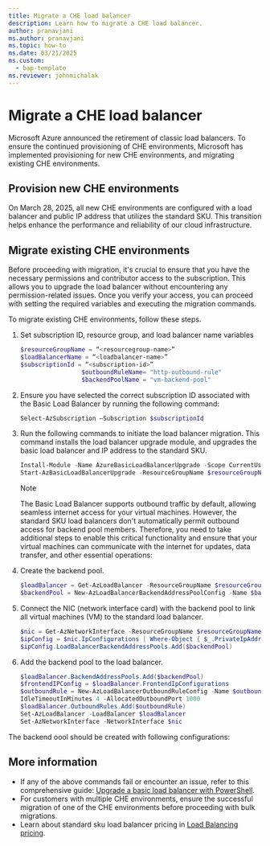```yaml
---
title: Migrate a CHE load balancer 
description: Learn how to migrate a CHE load balancer.
author: pranavjani
ms.author: pranavjani
ms.topic: how-to 
ms.date: 03/21/2025
ms.custom: 
  - bap-template
ms.reviewer: johnmichalak
---
```


# Migrate a CHE load balancer

Microsoft Azure announced the retirement of classic load balancers. To ensure the continued provisioning of CHE environments, Microsoft has implemented provisioning for new CHE environments, and migrating existing CHE environments.

## Provision new CHE environments

On March 28, 2025, all new CHE environments are configured with a load balancer and public IP address that utilizes the standard SKU. This transition helps enhance the performance and reliability of our cloud infrastructure.

## Migrate existing CHE environments

Before proceeding with migration, it's crucial to ensure that you have the necessary permissions and contributor access to the subscription. This allows you to upgrade the load balancer without encountering any permission-related issues. Once you verify your access, you can proceed with setting the required variables and executing the migration commands.

To migrate existing CHE environments, follow these steps.

1. Set  subscription ID, resource group, and load balancer name variables

   ```powershell
   $resourceGroupName = “<resourcegroup-name>”
   $loadBalancerName = “<loadbalancer-name>”
   $subscriptionId = “<subscription-id>”
                    $outboundRuleName= "http-outbound-rule"
                    $backendPoolName = "vm-backend-pool"
   ```
1. Ensure you have selected the correct subscription ID associated with the Basic Load Balancer by running the following command:

   ```powershell
   Select-AzSubscription –Subscription $subscriptionId
   ```

1. Run the following commands to initiate the load balancer migration. This command installs the load balancer upgrade module, and upgrades the basic load balancer and IP address to the standard SKU.

   ```powershell
   Install-Module -Name AzureBasicLoadBalancerUpgrade -Scope CurrentUser -   Repository PSGallery -Force
   Start-AzBasicLoadBalancerUpgrade -ResourceGroupName $resourceGroupName -BasicLoadBalancerName $loadBalancerName
   ```

   > [!NOTE]
   > The Basic Load Balancer supports outbound traffic by default, allowing seamless internet access for your virtual machines. However, the standard SKU load balancers don't automatically permit outbound access for backend pool members. Therefore, you need to take additional steps to enable this critical functionality and ensure that your virtual machines can communicate with the internet for updates, data transfer, and other essential operations:

1. Create the backend pool.

   ```powershell
   $loadBalancer = Get-AzLoadBalancer -ResourceGroupName $resourceGroupName -Name $loadBalancerName
   $backendPool = New-AzLoadBalancerBackendAddressPoolConfig -Name $backendPoolName
   ```
 
1. Connect the NIC (network interface card) with the backend pool to link all virtual machines (VM) to the standard load balancer.

   ```powershell
   $nic = Get-AzNetworkInterface -ResourceGroupName $resourceGroupName
   $ipConfig = $nic.IpConfigurations | Where-Object { $_.PrivateIpAddress -ne $null }
   $ipConfig.LoadBalancerBackendAddressPools.Add($backendPool)
   ```   

1. Add the backend pool to the load balancer.

   ```powershell
   $loadBalancer.BackendAddressPools.Add($backendPool)
   $frontendIPConfig = $loadBalancer.FrontendIpConfigurations
   $outboundRule = New-AzLoadBalancerOutboundRuleConfig -Name $outboundRuleName -BackendAddressPool $backendPool -FrontendIpConfiguration $frontendIPConfig -Protocol All - 
   IdleTimeoutInMinutes 4 -AllocatedOutboundPort 1000
   $loadBalancer.OutboundRules.Add($outboundRule)
   Set-AzLoadBalancer -LoadBalancer $loadBalancer
   Set-AzNetworkInterface -NetworkInterface $nic
   ```

The backend oool should be created with following configurations:

  
## More information

- If any of the above commands fail or encounter an issue, refer to this comprehensive guide: [Upgrade a basic load balancer with PowerShell](/azure/load-balancer/upgrade-basic-standard-with-powershell).
- For customers with multiple CHE environments, ensure the successful migration of one of the CHE environments before proceeding with bulk migrations.
- Learn about standard sku load balancer pricing in [Load Balancing pricing](https://azure.microsoft.com/pricing/details/load-balancer).

